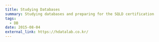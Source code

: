 ```yaml
---
title: Studying Databases
summary: Studying databases and preparing for the SQLD certification
tags:
  - DB
date: 2015-08-04
external_link: https://hdatalab.co.kr/
---
```

